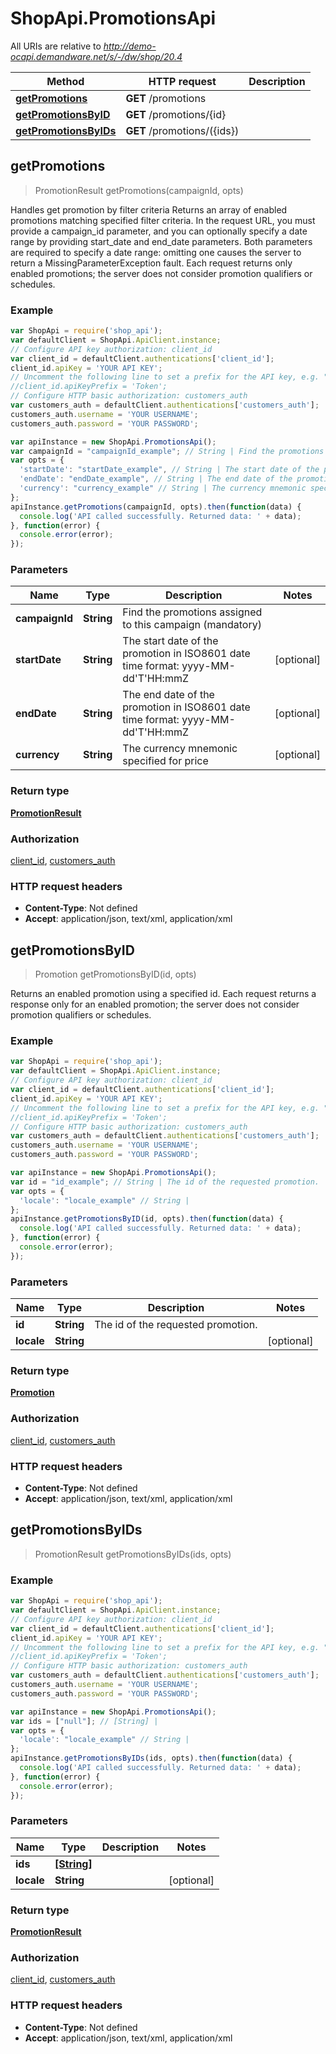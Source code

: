 # ShopApi.PromotionsApi

All URIs are relative to *http://demo-ocapi.demandware.net/s/-/dw/shop/20.4*

Method | HTTP request | Description
------------- | ------------- | -------------
[**getPromotions**](PromotionsApi.md#getPromotions) | **GET** /promotions | 
[**getPromotionsByID**](PromotionsApi.md#getPromotionsByID) | **GET** /promotions/{id} | 
[**getPromotionsByIDs**](PromotionsApi.md#getPromotionsByIDs) | **GET** /promotions/({ids}) | 



## getPromotions

> PromotionResult getPromotions(campaignId, opts)



Handles get promotion by filter criteria Returns an array of enabled promotions matching specified filter  criteria. In the request URL, you must provide a campaign_id parameter, and you can optionally specify a date  range by providing start_date and end_date parameters. Both parameters are required to specify a date range:  omitting one causes the server to return a MissingParameterException fault. Each request returns only enabled  promotions; the server does not consider promotion qualifiers or schedules.

### Example

```javascript
var ShopApi = require('shop_api');
var defaultClient = ShopApi.ApiClient.instance;
// Configure API key authorization: client_id
var client_id = defaultClient.authentications['client_id'];
client_id.apiKey = 'YOUR API KEY';
// Uncomment the following line to set a prefix for the API key, e.g. "Token" (defaults to null)
//client_id.apiKeyPrefix = 'Token';
// Configure HTTP basic authorization: customers_auth
var customers_auth = defaultClient.authentications['customers_auth'];
customers_auth.username = 'YOUR USERNAME';
customers_auth.password = 'YOUR PASSWORD';

var apiInstance = new ShopApi.PromotionsApi();
var campaignId = "campaignId_example"; // String | Find the promotions assigned to this campaign (mandatory)
var opts = {
  'startDate': "startDate_example", // String | The start date of the promotion in ISO8601 date time format: yyyy-MM-dd'T'HH:mmZ
  'endDate': "endDate_example", // String | The end date of the promotion in ISO8601 date time format: yyyy-MM-dd'T'HH:mmZ
  'currency': "currency_example" // String | The currency mnemonic specified for price
};
apiInstance.getPromotions(campaignId, opts).then(function(data) {
  console.log('API called successfully. Returned data: ' + data);
}, function(error) {
  console.error(error);
});

```

### Parameters



Name | Type | Description  | Notes
------------- | ------------- | ------------- | -------------
 **campaignId** | **String**| Find the promotions assigned to this campaign (mandatory) | 
 **startDate** | **String**| The start date of the promotion in ISO8601 date time format: yyyy-MM-dd&#39;T&#39;HH:mmZ | [optional] 
 **endDate** | **String**| The end date of the promotion in ISO8601 date time format: yyyy-MM-dd&#39;T&#39;HH:mmZ | [optional] 
 **currency** | **String**| The currency mnemonic specified for price | [optional] 

### Return type

[**PromotionResult**](PromotionResult.md)

### Authorization

[client_id](../README.md#client_id), [customers_auth](../README.md#customers_auth)

### HTTP request headers

- **Content-Type**: Not defined
- **Accept**: application/json, text/xml, application/xml


## getPromotionsByID

> Promotion getPromotionsByID(id, opts)



Returns an enabled promotion using a specified id. Each request returns a response only for an enabled promotion;  the server does not consider promotion qualifiers or schedules.

### Example

```javascript
var ShopApi = require('shop_api');
var defaultClient = ShopApi.ApiClient.instance;
// Configure API key authorization: client_id
var client_id = defaultClient.authentications['client_id'];
client_id.apiKey = 'YOUR API KEY';
// Uncomment the following line to set a prefix for the API key, e.g. "Token" (defaults to null)
//client_id.apiKeyPrefix = 'Token';
// Configure HTTP basic authorization: customers_auth
var customers_auth = defaultClient.authentications['customers_auth'];
customers_auth.username = 'YOUR USERNAME';
customers_auth.password = 'YOUR PASSWORD';

var apiInstance = new ShopApi.PromotionsApi();
var id = "id_example"; // String | The id of the requested promotion.
var opts = {
  'locale': "locale_example" // String | 
};
apiInstance.getPromotionsByID(id, opts).then(function(data) {
  console.log('API called successfully. Returned data: ' + data);
}, function(error) {
  console.error(error);
});

```

### Parameters



Name | Type | Description  | Notes
------------- | ------------- | ------------- | -------------
 **id** | **String**| The id of the requested promotion. | 
 **locale** | **String**|  | [optional] 

### Return type

[**Promotion**](Promotion.md)

### Authorization

[client_id](../README.md#client_id), [customers_auth](../README.md#customers_auth)

### HTTP request headers

- **Content-Type**: Not defined
- **Accept**: application/json, text/xml, application/xml


## getPromotionsByIDs

> PromotionResult getPromotionsByIDs(ids, opts)



### Example

```javascript
var ShopApi = require('shop_api');
var defaultClient = ShopApi.ApiClient.instance;
// Configure API key authorization: client_id
var client_id = defaultClient.authentications['client_id'];
client_id.apiKey = 'YOUR API KEY';
// Uncomment the following line to set a prefix for the API key, e.g. "Token" (defaults to null)
//client_id.apiKeyPrefix = 'Token';
// Configure HTTP basic authorization: customers_auth
var customers_auth = defaultClient.authentications['customers_auth'];
customers_auth.username = 'YOUR USERNAME';
customers_auth.password = 'YOUR PASSWORD';

var apiInstance = new ShopApi.PromotionsApi();
var ids = ["null"]; // [String] | 
var opts = {
  'locale': "locale_example" // String | 
};
apiInstance.getPromotionsByIDs(ids, opts).then(function(data) {
  console.log('API called successfully. Returned data: ' + data);
}, function(error) {
  console.error(error);
});

```

### Parameters



Name | Type | Description  | Notes
------------- | ------------- | ------------- | -------------
 **ids** | [**[String]**](String.md)|  | 
 **locale** | **String**|  | [optional] 

### Return type

[**PromotionResult**](PromotionResult.md)

### Authorization

[client_id](../README.md#client_id), [customers_auth](../README.md#customers_auth)

### HTTP request headers

- **Content-Type**: Not defined
- **Accept**: application/json, text/xml, application/xml

